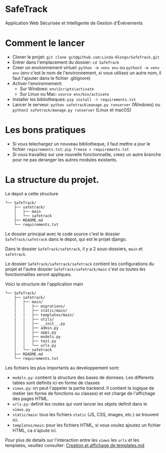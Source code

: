 # SafeTrack
Application Web Sécurisée et Intelligente de Gestion d'Événements


# Comment le lancer
- Cloner le projet: `git clone git@github.com:Linda-Olongo/SafeTrack.git`
- Entrer dans l'emplacement du dossier: `cd SafeTrack`
- Creer un environnement virtuel: `python -m venv env` ou `python3 -m venv env` (env c'est le nom de l'environnement, si vous utilisez un autre nom, il faut l'ajouter dans le fichier .gitignore)
- Activer l'environnement:
    - Sur Windows: `env\Scripts\activate`
    - Sur Linux ou Mac: `source env/bin/activate`
- Installer les bibliotheques: `pip install -r requirements.txt`
- Lancer le serveur: `python safetrack\manage.py runserver` (Windows) ou `python3 safetrack/manage.py runserver` (Linux et macOS)


# Les bons pratiques
- Si vous telechargez un nouveau bibliotheque, il faut mettre a jour le fichier `requirements.txt`: `pip freeze > requirements.txt`
- Si vous travaillez sur une nouvelle fonctionnalite, creez un autre branche pour ne pas deranger les autres modules existants.


# La structure du projet.
Le depot a cette structure
```
└── SafeTrack/
    ├── safetrack/
    │   ├── main
    │   └── safetrack
    ├── README.md
    └── requirements.txt
```

Le dossier principal avec le code source c'est le dossier `SafeTrack/safetrack` dans le depot, qui est le projet django.

Dans le dossier `SafeTrack/safetrack`, il y a 2 sous-dossiers, `main` et `safetrack`.

Le dossier `SafeTrack/safetrack/safetrack` contient les configurations du projet et l'autre dossier `SafeTrack/safetrack/main` c'est ou toutes les fonctionnalites seront appliques.

Voici la structure de l'application main
```
└── SafeTrack/
    ├── safetrack/
    │   ├── main/
    │   │   ├── migrations/
    |   |   ├── static/main/
    |   |   ├── templates/main/
    |   |   ├── utils/
    │   │   ├── __init__.py
    │   │   ├── admin.py
    │   │   ├── apps.py
    │   │   ├── models.py
    │   │   ├── test.py
    │   │   └── urls.py
    │   └── safetrack
    ├── README.md
    └── requirements.txt
```

Les fichiers les plus importants au developpement sont:
- `models.py`: contient la structure des bases de donnees. Les differents tables sont definits ici en forme de classes
- `views.py`: on peut l'appeler la partie backend. Il contient le logique de metier (en forme de fonctions ou classes) et est charge de l'affichage des pages HTML.
- `urls.py`: definit les routes qui vont lancer les objets definit dans le `views.py`
- `static/main`: tous les fichiers `static` (JS, CSS, images, etc.) se trouvent ici.
- `templates/main`: pour les fichiers HTML, si vous voulez ajoutez un fichier HTML, ca s'ajoute ici.

Pour plus de details sur l'interaction entre les `views` les `urls` et les templates, veuillez consulter: [Creation et affichage de templates.md](Creation%20et%20affichage%20de%20templates.md)